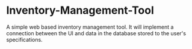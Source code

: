 # Inventory-Management-Tool
A simple web based inventory management tool. It will implement a connection between the UI and data in the database stored to the user's specifications.
